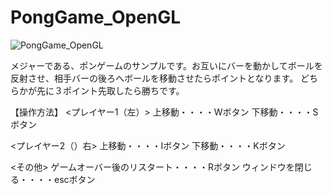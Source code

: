# PongGame_OpenGL

![PongGame_OpenGL](https://user-images.githubusercontent.com/9584187/28249206-ebb02adc-6a8b-11e7-8e73-f7099fa5b919.png)

メジャーである、ポンゲームのサンプルです。お互いにバーを動かしてボールを反射させ、相手バーの後ろへボールを移動させたらポイントとなります。
どちらかが先に３ポイント先取したら勝ちです。

【操作方法】
<プレイヤー1（左）>
上移動・・・・Wボタン
下移動・・・・Sボタン

<プレイヤー2（）右>
上移動・・・・Iボタン
下移動・・・・Kボタン

<その他>
ゲームオーバー後のリスタート・・・・Rボタン
ウィンドウを閉じる・・・・escボタン
